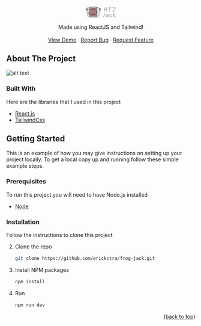 <br />
<div align="center">
  <a href="#">
    <img src="./src/assets/projectLogo.png" alt="Logo" width="80">
  </a>

  <p align="center">
    Made using ReactJS and Tailwind!
    <br />
    <br />
    <a target="_blank" href="https://frogjack.netlify.app/">View Demo</a>
    ·
    <a href="https://github.com/erickctra/frog-jack/issues">Report Bug</a>
    ·
    <a href="https://github.com/erickctra/frog-jack/issues">Request Feature</a>
  </p>
</div>

## About The Project

![alt text](https://raw.githubusercontent.com/erickctra/frog-jack/master/src/assets/screenshot.png)

### Built With

Here are the libraries that I used in this project

- [React.js](https://reactjs.org/)
- [TailwindCss](https://tailwindcss.com/)

<!-- GETTING STARTED -->

## Getting Started

This is an example of how you may give instructions on setting up your project locally.
To get a local copy up and running follow these simple example steps.

### Prerequisites

To run this project you will need to have Node.js installed

- [Node](https://nodejs.org/en/)

### Installation

Follow the instructions to clone this project

2. Clone the repo
   ```sh
   git clone https://github.com/erickctra/frog-jack.git
   ```
3. Install NPM packages
   ```sh
   npm install
   ```
4. Run
   ```js
   npm run dev
   ```

<p align="right">(<a href="#top">back to top</a>)</p>
